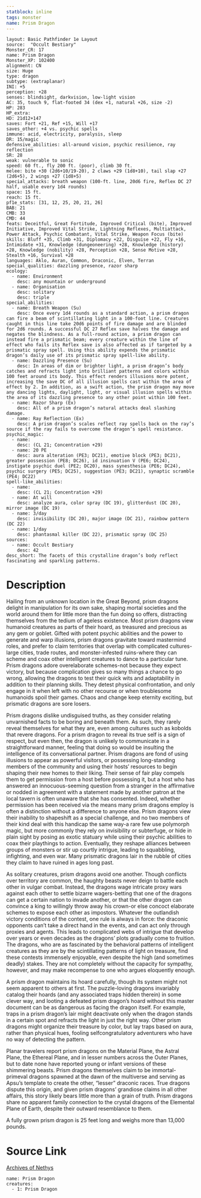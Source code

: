 ```yaml
---
statblock: inline
tags: monster
name: Prism Dragon
---
```

```statblock
layout: Basic Pathfinder 1e Layout
source:  "Occult Bestiary"
Monster_CR: 17
name: Prism Dragon
Monster_XP: 102400
alignment: CN
size: Huge
type: dragon
subtype: (extraplanar)
INI: +5
perception: +28
senses: blindsight, darkvision, low-light vision
AC: 35, touch 9, flat-footed 34 (dex +1, natural +26, size -2)
HP: 283
HP_extra: 
HD: 21d12+147
saves: Fort +21, Ref +15, Will +17
saves_other: +4 vs. psychic spells
immune: acid, electricity, paralysis, sleep
DR: 15/magic
defensive_abilities: all-around vision, psychic resilience, ray reflection
SR: 28
weak: vulnerable to sonic
speed: 60 ft., fly 200 ft. (poor), climb 30 ft.
melee: bite +30 (2d6+10/19-20), 2 claws +29 (1d8+10), tail slap +27 (2d6+5), 2 wings +27 (1d8+5)
special_attacks: breath weapon (100-ft. line, 20d6 fire, Reflex DC 27 half, usable every 1d4 rounds)
space: 15 ft.
reach: 15 ft.
pf1e_stats: [31, 12, 25, 20, 21, 26]
BAB: 21
CMB: 33
CMD: 44
feats: Deceitful, Great Fortitude, Improved Critical (bite), Improved Initiative, Improved Vital Strike, Lightning Reflexes, Multiattack, Power Attack, Psychic Combatant, Vital Strike, Weapon Focus (bite)
skills: Bluff +35, Climb +31, Diplomacy +22, Disguise +22, Fly +16, Intimidate +31, Knowledge (dungeoneering) +28, Knowledge (history) +28, Knowledge (nobility) +28, Perception +28, Sense Motive +28, Stealth +16, Survival +28
languages: Aklo, Auran, Common, Draconic, Elven, Terran
special_qualities: dazzling presence, razor sharp
ecology:
  - name: Environment
    desc: any mountain or underground
  - name: Organisation
    desc: solitary
    desc: triple
special_abilities:
  - name: Breath Weapon (Su)
    desc: Once every 1d4 rounds as a standard action, a prism dragon can fire a beam of scintillating light in a 100-foot line. Creatures caught in this line take 20d6 points of fire damage and are blinded for 2d6 rounds. A successful DC 27 Reflex save halves the damage and negates the blindness. As a full-round action, a prism dragon can instead fire a prismatic beam; every creature within the line of effect who fails its Reflex save is also affected as if targeted by a prismatic spray spell. Using this ability expends the prismatic dragon’s daily use of its prismatic spray spell-like ability.
  - name: Dazzling Presence (Su)
    desc: In areas of dim or brighter light, a prism dragon’s body catches and refracts light into brilliant patterns and colors within 100 feet around its body. This effect renders illusions more potent, increasing the save DC of all illusion spells cast within the area of effect by 2. In addition, as a swift action, the prism dragon may move any dancing lights, daylight, light, or visual illusion spells within the area of its dazzling presence to any other point within 100 feet.
  - name: Razor Sharp (Ex)
    desc: All of a prism dragon’s natural attacks deal slashing damage.
  - name: Ray Reflection (Ex)
    desc: A prism dragon’s scales reflect ray spells back on the ray’s source if the ray fails to overcome the dragon’s spell resistance.
psychic_magic:
  - name:
    desc: (CL 21; Concentration +29)
  - name: 20 PE
    desc: aura alteration (PE3; DC21), emotive block (PE3; DC21), greater possession (PE8; DC26), id insinuation V (PE6; DC24), instigate psychic duel (PE2; DC20), mass synesthesia (PE6; DC24), psychic surgery (PE5; DC25), suggestion (PE3; DC21), synaptic scramble (PE4; DC22)
spell-like_abilities:
  - name:
    desc: (CL 21; Concentration +29)
  - name: At will
    desc: analyze aura, color spray (DC 19), glitterdust (DC 20), mirror image (DC 19)
  - name: 3/day
    desc: invisibility (DC 20), major image (DC 21), rainbow pattern (DC 22)
  - name: 1/day
    desc: phantasmal killer (DC 22), prismatic spray (DC 25)
sources:
  - name: Occult Bestiary
    desc: 42
desc_short: The facets of this crystalline dragon’s body reflect fascinating and sparkling patterns.
```
# Description
Hailing from an unknown location in the Great Beyond, prism dragons delight in manipulation for its own sake, shaping mortal societies and the world around them for little more than the fun doing so offers, distracting themselves from the tedium of ageless existence. Most prism dragons view humanoid creatures as parts of their hoard, as treasured and precious as any gem or goblet. Gifted with potent psychic abilities and the power to generate and warp illusions, prism dragons gravitate toward mastermind roles, and prefer to claim territories that overlap with complicated cultures-large cities, trade routes, and monster-infested ruins-where they can scheme and coax other intelligent creatures to dance to a particular tune. Prism dragons adore overelaborate schemes-not because they expect victory, but because complication gives so many things a chance to go wrong, allowing the dragons to test their quick wits and adaptability in addition to their planning skills. They detest physical confrontation, and only engage in it when left with no other recourse or when troublesome humanoids spoil their games. Chaos and change keep eternity exciting, but prismatic dragons are sore losers.

Prism dragons dislike undisguised truths, as they consider relating unvarnished facts to be boring and beneath them. As such, they rarely reveal themselves for what they are, even among cultures such as kobolds that revere dragons. For a prism dragon to reveal its true self is a sign of respect, but even then, the dragon is unlikely to communicate in a straightforward manner, feeling that doing so would be insulting the intelligence of its conversational partner. Prism dragons are fond of using illusions to appear as powerful visitors, or possessing long-standing members of the community and using their hosts’ resources to begin shaping their new homes to their liking. Their sense of fair play compels them to get permission from a host before possessing it, but a host who has answered an innocuous-seeming question from a stranger in the affirmative or nodded in agreement with a statement made by another patron at the local tavern is often unaware that she has consented. Indeed, whether permission has been received via the means many prism dragons employ is often a distinction without a difference to anyone else. Prism dragons view their inability to shapeshift as a special challenge, and no two members of their kind deal with this handicap the same way-a rare few use polymorph magic, but more commonly they rely on invisibility or subterfuge, or hide in plain sight by posing as exotic statuary while using their psychic abilities to coax their playthings to action. Eventually, they reshape alliances between groups of monsters or stir up courtly intrigue, leading to squabbling, infighting, and even war. Many prismatic dragons lair in the rubble of cities they claim to have ruined in ages long past.

As solitary creatures, prism dragons avoid one another. Though conflicts over territory are common, the haughty beasts never deign to battle each other in vulgar combat. Instead, the dragons wage intricate proxy wars against each other to settle bizarre wagers-betting that one of the dragons can get a certain nation to invade another, or that the other dragon can convince a king to willingly throw away his crown-or else concoct elaborate schemes to expose each other as impostors. Whatever the outlandish victory conditions of the contest, one rule is always in force: the draconic opponents can’t take a direct hand in the events, and can act only through proxies and agents. This leads to complicated webs of intrigue that develop over years or even decades as the dragons’ plots gradually come to fruition. The dragons, who are as fascinated by the behavioral patterns of intelligent creatures as they are by the scintillating patterns of light on treasure, find these contests immensely enjoyable, even despite the high (and sometimes deadly) stakes. They are not completely without the capacity for sympathy, however, and may make recompense to one who argues eloquently enough.

A prism dragon maintains its hoard carefully, though its system might not seem apparent to others at first. The puzzle-loving dragons invariably catalog their hoards (and any associated traps hidden therein) in some clever way, and looting a defeated prism dragon’s hoard without this master document can be as dangerous as facing the dragon itself. For example, traps in a prism dragon’s lair might deactivate only when the dragon stands in a certain spot and refracts the light in just the right way. Other prism dragons might organize their treasure by color, but lay traps based on aura, rather than physical hues, fooling selfcongratulatory adventurers who have no way of detecting the pattern.

Planar travelers report prism dragons on the Material Plane, the Astral Plane, the Ethereal Plane, and in lesser numbers across the Outer Planes, but to date none have reported young or infant versions of these shimmering beasts. Prism dragons themselves claim to be immortal- primeval dragons spawned at the dawn of the multiverse and serving as Apsu’s template to create the other, “lesser” draconic races. True dragons dispute this origin, and given prism dragons’ grandiose claims in all other affairs, this story likely bears little more than a grain of truth. Prism dragons share no apparent family connection to the crystal dragons of the Elemental Plane of Earth, despite their outward resemblance to them.

A fully grown prism dragon is 25 feet long and weighs more than 13,000 pounds.
# Source Link
[Archives of Nethys](https://aonprd.com/MonsterDisplay.aspx?ItemName=Prism%20Dragon)
```encounter-table
name: Prism Dragon
creatures:
  - 1: Prism Dragon
```
